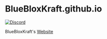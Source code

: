 # BlueBloxKraft.github.io

[![Discord](https://discordapp.com/api/guilds/896029505179746364/widgets.png)](https://discord.gg/xUj3Pvtn2n)

BlueBloxKraft's [Website](https://bluebloxkraft.github.io)

